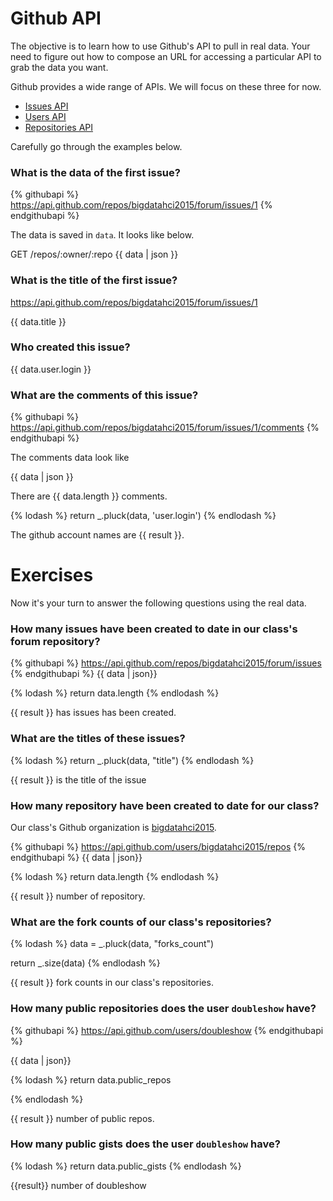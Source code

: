 # Github API

The objective is to learn how to use Github's API to pull in real data. Your need
to figure out how to compose an URL for accessing a particular API to grab the data
you want.

Github provides a wide range of APIs. We will focus on these three for now.

* [Issues API](https://developer.github.com/v3/issues/)
* [Users API](https://developer.github.com/v3/users/)
* [Repositories API](https://developer.github.com/v3/repos/)

Carefully go through the examples below.

### What is the data of the first issue?

{% githubapi %}
https://api.github.com/repos/bigdatahci2015/forum/issues/1
{% endgithubapi %}

The data is saved in `data`. It looks like below.

GET /repos/:owner/:repo
{{ data | json }}

### What is the title of the first issue?
https://api.github.com/repos/bigdatahci2015/forum/issues/1


{{ data.title }}

### Who created this issue?

{{ data.user.login }}


### What are the comments of this issue?

{% githubapi %}
https://api.github.com/repos/bigdatahci2015/forum/issues/1/comments
{% endgithubapi %}

The comments data look like

{{ data | json }}

There are {{ data.length }} comments.

{% lodash %}
return _.pluck(data, 'user.login')
{% endlodash %}

The github account names are {{ result }}.

# Exercises

Now it's your turn to answer the following questions using the real data.

### How many issues have been created to date in our class's forum repository?

{% githubapi %}
https://api.github.com/repos/bigdatahci2015/forum/issues
{% endgithubapi %}
{{ data | json}}

{% lodash %}
return data.length
{% endlodash %}

{{ result }} has issues has been created.

### What are the titles of these issues?


{% lodash %}
return _.pluck(data, "title")
{% endlodash %}

{{ result }} is the title of the issue

### How many repository have been created to date for our class?

Our class's Github organization is [bigdatahci2015](https://github.com/bigdatahci2015/).

{% githubapi %}
https://api.github.com/users/bigdatahci2015/repos
{% endgithubapi %}
{{ data | json}}

{% lodash %}
return data.length
{% endlodash %}

{{ result }} number of repository.

### What are the fork counts of our class's repositories?


{% lodash %}
data = _.pluck(data, "forks_count")

return _.size(data)
{% endlodash %}

{{ result }} fork counts in our class's repositories.

### How many public repositories does the user `doubleshow` have?

{% githubapi %}
https://api.github.com/users/doubleshow
{% endgithubapi %}

{{ data | json}}

{% lodash %}
return data.public_repos

{% endlodash %}

{{ result }} number of public repos.

### How many public gists does the user `doubleshow` have?

{% lodash %}
return data.public_gists
{% endlodash %}

{{result}} number of doubleshow
